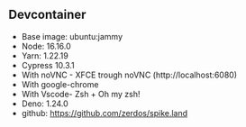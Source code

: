 ## Devcontainer

- Base image: ubuntu:jammy
- Node: 16.16.0
- Yarn: 1.22.19
- Cypress 10.3.1
- With noVNC - XFCE trough noVNC (http://localhost:6080)
- With google-chrome
- With Vscode- Zsh + Oh my zsh!
- Deno: 1.24.0
- github: https://github.com/zerdos/spike.land
